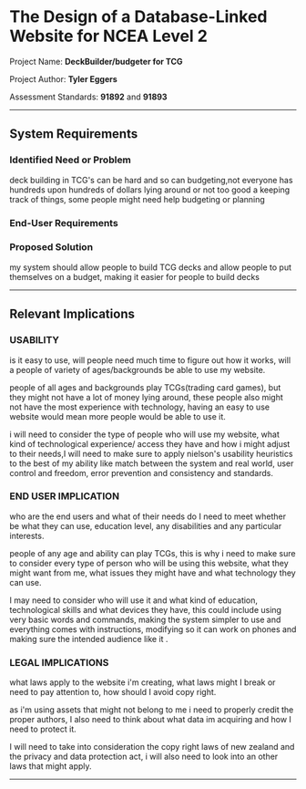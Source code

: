 # The Design of a Database-Linked Website for NCEA Level 2

Project Name: **DeckBuilder/budgeter for TCG**

Project Author: **Tyler Eggers**

Assessment Standards: **91892** and **91893**


-------------------------------------------------

## System Requirements

### Identified Need or Problem

deck building in TCG's can be hard and so can budgeting,not everyone has hundreds upon hundreds of dollars lying around or not too good a keeping track of things, some people might need help budgeting or planning
### End-User Requirements


### Proposed Solution

my system should allow people to build TCG decks and allow people to put themselves on a budget, making it easier for people to build decks 

-------------------------------------------------

## Relevant Implications

### USABILITY

is it easy to use, will people need much time to figure out how it works, will a people of variety of ages/backgrounds be able to use my website.

people of all ages and backgrounds play TCGs(trading card games), but they might not have a lot of money lying around, these people also might not have the most  experience with technology, having an easy to use website would mean more people would be able to use it.

i will need to consider the type of people who will use my website, what kind of technological experience/ access they have and how i might adjust to their needs,I will need to make sure to apply nielson's usability heuristics to the best of my ability like match between the system and real world, user control and freedom, error prevention and consistency and standards.

### END USER IMPLICATION

who are the end users and what of their needs do I need to meet whether be what they can use, education level, any disabilities and any particular interests.

people of any age and ability can play TCGs, this is why i need to make sure to consider every type of person who will be using this website, what they might want from me, what issues they might have and what technology they can use. 

I may need to consider who will use it and what kind of education, technological skills and what devices they have, this could include using very basic words and commands, making the system simpler to use and everything comes with instructions, modifying so it can work on phones and making sure the intended audience like it  .

### LEGAL IMPLICATIONS

what laws apply to the website i'm creating, what laws might I break or need to pay attention to, how should I avoid copy right.

as i'm using assets that might not belong to me i need to properly credit the proper authors, I also need to think about what data im acquiring and how I need to protect it.

I will need to take into consideration the copy right laws of new zealand and the privacy and data protection act, i will also need to look into an other laws that might apply.

-------------------------------------------------
